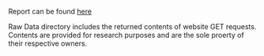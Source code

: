 Report can be found [here](https://citizenlab.org/2012/07/routing-gone-wild/)

Raw Data directory includes the returned contents of website GET requests.  Contents are provided for research purposes and are the sole proerty of their respective owners.

